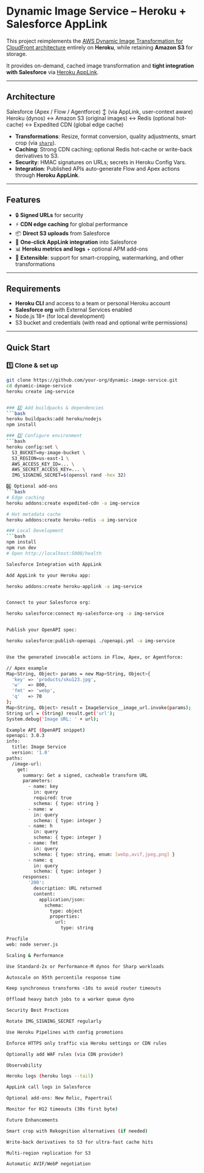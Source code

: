 # **Dynamic Image Service – Heroku + Salesforce AppLink**

This project reimplements the [AWS Dynamic Image Transformation for CloudFront architecture](https://aws.amazon.com/solutions/implementations/dynamic-image-transformation-for-amazon-cloudfront/) entirely on **Heroku**, while retaining **Amazon S3** for storage.  

It provides on-demand, cached image transformation and **tight integration with Salesforce** via [Heroku AppLink](https://devcenter.heroku.com/articles/salesforce-applink).

---

## **Architecture**

Salesforce (Apex / Flow / Agentforce)
    ↕ (via AppLink, user-context aware)
Heroku (dynos)
    ↔  Amazon S3 (original images)
    ↔  Redis (optional hot-cache)
    ↔  Expedited CDN (global edge cache)

- **Transformations**: Resize, format conversion, quality adjustments, smart crop (via [`sharp`](https://sharp.pixelplumbing.com/)).  
- **Caching**: Strong CDN caching; optional Redis hot-cache or write-back derivatives to S3.  
- **Security**: HMAC signatures on URLs; secrets in Heroku Config Vars.  
- **Integration**: Published APIs auto-generate Flow and Apex actions through **Heroku AppLink**.

---

## **Features**

- 🔒 **Signed URLs** for security  
- ⚡ **CDN edge caching** for global performance  
- 📦 **Direct S3 uploads** from Salesforce  
- 🔗 **One-click AppLink integration** into Salesforce  
- 📊 **Heroku metrics and logs** + optional APM add-ons  
- 🔄 **Extensible**: support for smart-cropping, watermarking, and other transformations  

---

## **Requirements**

- **Heroku CLI** and access to a team or personal Heroku account  
- **Salesforce org** with External Services enabled  
- Node.js 18+ (for local development)  
- S3 bucket and credentials (with read and optional write permissions)  

---

## **Quick Start**

### 1️⃣ Clone & set up
```bash
git clone https://github.com/your-org/dynamic-image-service.git
cd dynamic-image-service
heroku create img-service


### 2️⃣ Add buildpacks & dependencies
```bash
heroku buildpacks:add heroku/nodejs
npm install

### 3️⃣ Configure environment
```bash
heroku config:set \
  S3_BUCKET=my-image-bucket \
  S3_REGION=us-east-1 \
  AWS_ACCESS_KEY_ID=... \
  AWS_SECRET_ACCESS_KEY=... \
  IMG_SIGNING_SECRET=$(openssl rand -hex 32)

4️⃣ Optional add-ons
```bash
# Edge caching
heroku addons:create expedited-cdn -a img-service

# Hot metadata cache
heroku addons:create heroku-redis -a img-service

### Local Development
```bash
npm install
npm run dev
# Open http://localhost:5000/health

Salesforce Integration with AppLink

Add AppLink to your Heroku app:

heroku addons:create heroku-applink -a img-service


Connect to your Salesforce org:

heroku salesforce:connect my-salesforce-org -a img-service


Publish your OpenAPI spec:

heroku salesforce:publish-openapi ./openapi.yml -a img-service


Use the generated invocable actions in Flow, Apex, or Agentforce:

// Apex example
Map<String, Object> params = new Map<String, Object>{
  'key' => 'products/sku123.jpg',
  'w'   => 800,
  'fmt' => 'webp',
  'q'   => 70
};
Map<String, Object> result = ImageService__image_url.invoke(params);
String url = (String) result.get('url');
System.debug('Image URL: ' + url);

Example API (OpenAPI snippet)
openapi: 3.0.3
info:
  title: Image Service
  version: '1.0'
paths:
  /image-url:
    get:
      summary: Get a signed, cacheable transform URL
      parameters:
        - name: key
          in: query
          required: true
          schema: { type: string }
        - name: w
          in: query
          schema: { type: integer }
        - name: h
          in: query
          schema: { type: integer }
        - name: fmt
          in: query
          schema: { type: string, enum: [webp,avif,jpeg,png] }
        - name: q
          in: query
          schema: { type: integer }
      responses:
        '200':
          description: URL returned
          content:
            application/json:
              schema:
                type: object
                properties:
                  url:
                    type: string

Procfile
web: node server.js

Scaling & Performance

Use Standard-2x or Performance-M dynos for Sharp workloads

Autoscale on 95th percentile response time

Keep synchronous transforms <10s to avoid router timeouts

Offload heavy batch jobs to a worker queue dyno

Security Best Practices

Rotate IMG_SIGNING_SECRET regularly

Use Heroku Pipelines with config promotions

Enforce HTTPS only traffic via Heroku settings or CDN rules

Optionally add WAF rules (via CDN provider)

Observability

Heroku logs (heroku logs --tail)

AppLink call logs in Salesforce

Optional add-ons: New Relic, Papertrail

Monitor for H12 timeouts (30s first byte)

Future Enhancements

Smart crop with Rekognition alternatives (if needed)

Write-back derivatives to S3 for ultra-fast cache hits

Multi-region replication for S3

Automatic AVIF/WebP negotiation
